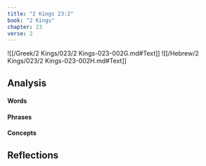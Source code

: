 ```yaml
---
title: "2 Kings 23:2"
book: "2 Kings"
chapter: 23
verse: 2
---
```

![[/Greek/2 Kings/023/2 Kings-023-002G.md#Text]]
![[/Hebrew/2 Kings/023/2 Kings-023-002H.md#Text]]

## Analysis

#### Words

#### Phrases

#### Concepts

## Reflections

